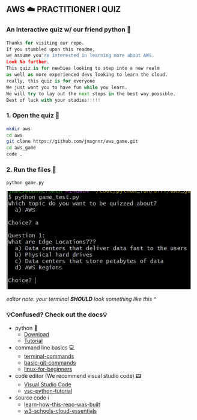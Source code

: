 
## AWS :cloud: PRACTITIONER I QUIZ

### An Interactive quiz w/ our friend python :snake:

```py
Thanks for visiting our repo. 
If you stumbled upon this readme, 
we assume you're interested in learning more about AWS. 
Look No further. 
This quiz is for newbies looking to step into a new realm
as well as more experienced devs looking to learn the cloud.
really, this quiz is for everyone
We just want you to have fun while you learn.
We will try to lay out the next steps in the best way possible. 
Best of luck with your studies!!!!!
```

### 1. Open the quiz :book:

```sh
mkdir aws
cd aws
git clone https://github.com/jmsgnnr/aws_game.git
cd aws_game
code .
```

### 2.  Run the files :runner:

```sh
python game.py
```

![Image](image.jpg)

*editor note: your terminal **SHOULD** look something like this ^*

### :bulb:Confused? Check out the docs:bulb:

- python :snake:
  - [Download](https://www.python.org/downloads/)
  - [Tutorial](https://docs.python.org/3/tutorial/)
- command line basics :computer:
  - [terminal-commands](https://realpython.com/terminal-commands/)
  - [basic-git-commands](https://confluence.atlassian.com/bitbucketserver/basic-git-commands-776639767.html)
  - [linux-for-beginners](https://maker.pro/linux/tutorial/basic-linux-commands-for-beginners)
- code editor (We recommend visual studio code) :pager:
  - [Visual Studio Code](https://code.visualstudio.com/download)
  - [vsc-python-tutorial](https://code.visualstudio.com/docs/python/python-tutorial)
- source code :information_source:
  - [learn-how-this-repo-was-built](https://realpython.com/python-quiz-application/)
  - [w3-schools-cloud-essentials](https://www.w3schools.com/quiztest/quiztest.php?qtest=AWSCE)

